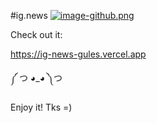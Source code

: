 #ig.news
[![image-github.png](https://i.postimg.cc/mDjs5Db0/image-github.png)](https://postimg.cc/9RDK4cwp)

Check out it:

https://ig-news-gules.vercel.app

༼ つ ◕_◕ ༽つ

Enjoy it!
Tks =)
